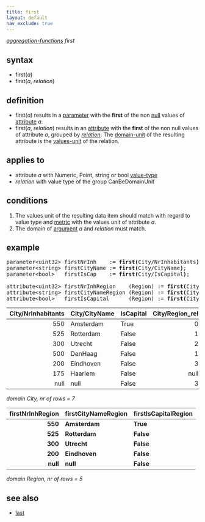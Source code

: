 ```yaml
---
title: first
layout: default
nav_exclude: true
---
```

*[aggregation-functions](aggregation-functions) first*

## syntax

- first(*a*)
- first(*a*, *relation*)

## definition

- first(*a*) results in a [parameter](parameter) with the **first** of the non [null](null) values of [attribute](attribute) *a*.
- first(*a*, *relation*) results in an [attribute](attribute) with the **first** of the non null values of attribute *a*, grouped by *[relation](relation)*. The [domain-unit](domain-unit) of the resulting attribute is the [values-unit](values-unit) of the relation.

## applies to

- attribute *a* with Numeric, Point, string or bool [value-type](value-type)
- *relation* with value type of the group CanBeDomainUnit

## conditions

1.  The values unit of the resulting data item should match with regard to value type and [metric](metric) with the values unit of attribute *a*.
2.  The domain of [argument](argument) *a* and *relation* must match.

## example

<pre>
parameter&lt;uint32&gt; firstNrInh    := <B>first(</B>City/NrInhabitants<B>)</B>;  result = 550
parameter&lt;string&gt; firstCityName := <B>first(</B>City/CityName<B>)</B>;       result = ‘Amsterdam’
parameter&lt;bool&gt;   firstIsCap    := <B>first(</B>City/IsCapital<B>)</B>;      result = True

attribute&lt;uint32&gt; firstNrInhRegion    (Region) := <B>first(</B>City/NrInhabitants, City/Region_rel<B>)</B>;
attribute&lt;string&gt; firstCityNameRegion (Region) := <B>first(</B>City/CityName,      City/Region_rel<B>)</B>;
attribute&lt;bool&gt;   firstIsCapital      (Region) := <B>first(</B>City/IsCapital,     City/Region_rel<B>)</B>;
</pre>

| City/NrInhabitants | City/CityName | IsCapital | City/Region_rel |
|-------------------:|---------------|-----------|----------------:|
| 550                | Amsterdam     | True      | 0               |
| 525                | Rotterdam     | False     | 1               |
| 300                | Utrecht       | False     | 2               |
| 500                | DenHaag       | False     | 1               |
| 200                | Eindhoven     | False     | 3               |
| 175                | Haarlem       | False     | null            |
| null               | null          | False     | 3               |

*domain City, nr of rows = 7*

| **firstNrInhRegion** | **firstCityNameRegion** | **firstIsCapitalRegion** |
|---------------------:|-------------------------|--------------------------|
| **550**              | **Amsterdam**           | **True**                 |
| **525**              | **Rotterdam**           | **False**                |
| **300**              | **Utrecht**             | **False**                |
| **200**              | **Eindhoven**           | **False**                |
| **null**             | **null**                | **False**                |

*domain Region, nr of rows = 5*

## see also

- [last](last)